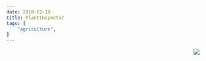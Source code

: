 ```yaml
---
date: 2018-02-19
title: PlantInspector
tags: [
    "agriculture",
]
---
```

<img align="right" src="https://i.imgur.com/p8jenZt.png" style="width=15%">
